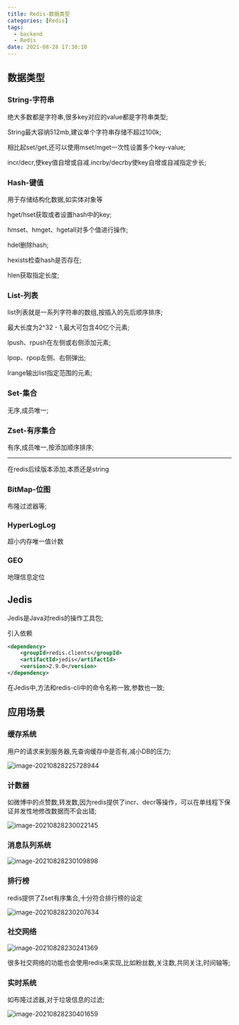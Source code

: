 ```yaml
---
title: Redis-数据类型
categories: [Redis]
tags:
  - backend
  - Redis
date: 2021-08-28 17:30:10
---
```


## 数据类型

### String-字符串

绝大多数都是字符串,很多key对应的value都是字符串类型;

String最大容纳512mb,建议单个字符串存储不超过100k;

相比起set/get,还可以使用mset/mget一次性设置多个key-value;

incr/decr,使key值自增或自减.incrby/decrby使key自增或自减指定步长;

### Hash-键值

用于存储结构化数据,如实体对象等

hget/hset获取或者设置hash中的key;

hmset、hmget、hgetall对多个值进行操作;

hdel删除hash;

hexists检查hash是否存在;

hlen获取指定长度; 

### List-列表

list列表就是一系列字符串的数组,按插入的先后顺序排序;

最大长度为2^32 - 1,最大可包含40亿个元素;

lpush、rpush在左侧或右侧添加元素;

lpop、rpop左侧、右侧弹出;

lrange输出list指定范围的元素;

### Set-集合

无序,成员唯一;

### Zset-有序集合

有序,成员唯一,按添加顺序排序;

<hr/>

在redis后续版本添加,本质还是string

### BitMap-位图

布隆过滤器等;

### HyperLogLog

超小内存唯一值计数

### GEO

地理信息定位

## Jedis

Jedis是Java对redis的操作工具包;

引入依赖

```xml
<dependency>
	<groupId>redis.clients</groupId>
	<artifactId>jedis</artifactId>
	<version>2.9.0</version>
</dependency>
```

在Jedis中,方法和redis-cli中的命令名称一致,参数也一致;

## 应用场景

### 缓存系统

用户的请求来到服务器,先查询缓存中是否有,减小DB的压力;

![image-20210828225728944](https://gitee.com/cao_ziqiang/img/raw/master/20210828225729.png)

### 计数器

如微博中的点赞数,转发数,因为redis提供了incr、decr等操作，可以在单线程下保证并发性地修改数据而不会出错;

![image-20210828230022145](https://gitee.com/cao_ziqiang/img/raw/master/20210828230022.png)

### 消息队列系统

![image-20210828230109898](https://gitee.com/cao_ziqiang/img/raw/master/20210828230110.png)

### 排行榜

redis提供了Zset有序集合,十分符合排行榜的设定

![image-20210828230207634](https://gitee.com/cao_ziqiang/img/raw/master/20210828230207.png)

### 社交网络

![image-20210828230241369](https://gitee.com/cao_ziqiang/img/raw/master/20210828230241.png)

很多社交网络的功能也会使用redis来实现,比如粉丝数,关注数,共同关注,时间轴等;

### 实时系统

如布隆过滤器,对于垃圾信息的过滤;

![image-20210828230401659](https://gitee.com/cao_ziqiang/img/raw/master/20210828230401.png)



